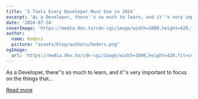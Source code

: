```yaml
---
title: '5 Tools Every Developer Must Use in 2024'
excerpt: 'As a Developer, there''s so much to learn, and it''s very important to focus on the things that...'
date: '2024-07-24'
coverImage: 'https://media.dev.to/cdn-cgi/image/width=1000,height=420,fit=cover,gravity=auto,format=auto/https%3A%2F%2Fdev-to-uploads.s3.amazonaws.com%2Fuploads%2Farticles%2Fnidw6e25vyfgn74ftsa6.png'
author:
  name: Koders
  picture: "assets/blog/authors/koders.png"
ogImage:
  url: 'https://media.dev.to/cdn-cgi/image/width=1000,height=420,fit=cover,gravity=auto,format=auto/https%3A%2F%2Fdev-to-uploads.s3.amazonaws.com%2Fuploads%2Farticles%2Fnidw6e25vyfgn74ftsa6.png'
---
```


As a Developer, there''s so much to learn, and it''s very important to focus on the things that...

[Read more](https://dev.to/arindam_1729/5-tools-every-developer-must-use-in-2024-438)

